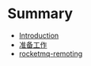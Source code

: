 # Summary

* [Introduction](README.md)
* [准备工作](zhun-bei-gong-zuo.md)
* [rocketmq-remoting](xiang-mu-jie-gou-shuo-ming.md)

